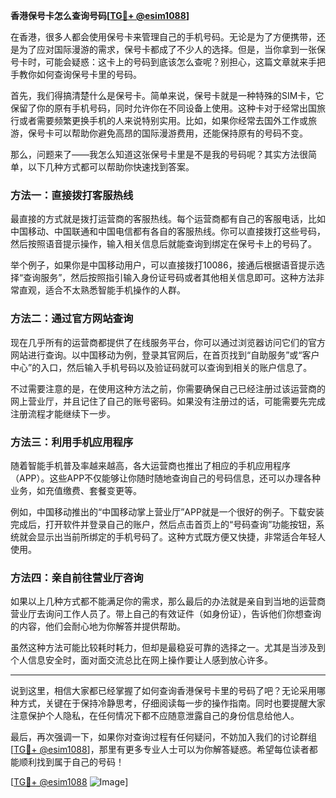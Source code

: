 **香港保号卡怎么查询号码[[TG💪+ @esim1088](https://t.me/s/esim1088)]**

在香港，很多人都会使用保号卡来管理自己的手机号码。无论是为了方便携带，还是为了应对国际漫游的需求，保号卡都成了不少人的选择。但是，当你拿到一张保号卡时，可能会疑惑：这卡上的号码到底该怎么查呢？别担心，这篇文章就来手把手教你如何查询保号卡里的号码。

首先，我们得搞清楚什么是保号卡。简单来说，保号卡就是一种特殊的SIM卡，它保留了你的原有手机号码，同时允许你在不同设备上使用。这种卡对于经常出国旅行或者需要频繁更换手机的人来说特别实用。比如，如果你经常去国外工作或旅游，保号卡可以帮助你避免高昂的国际漫游费用，还能保持原有的号码不变。

那么，问题来了——我怎么知道这张保号卡里是不是我的号码呢？其实方法很简单，以下几种方式都可以帮助你快速找到答案。

### 方法一：直接拨打客服热线

最直接的方式就是拨打运营商的客服热线。每个运营商都有自己的客服电话，比如中国移动、中国联通和中国电信都有各自的客服热线。你可以直接拨打这些号码，然后按照语音提示操作，输入相关信息后就能查询到绑定在保号卡上的号码了。

举个例子，如果你是中国移动用户，可以直接拨打10086，接通后根据语音提示选择“查询服务”，然后按照指引输入身份证号码或者其他相关信息即可。这种方法非常直观，适合不太熟悉智能手机操作的人群。

### 方法二：通过官方网站查询

现在几乎所有的运营商都提供了在线服务平台，你可以通过浏览器访问它们的官方网站进行查询。以中国移动为例，登录其官网后，在首页找到“自助服务”或“客户中心”的入口，然后输入手机号码以及验证码就可以查询到相关的账户信息了。

不过需要注意的是，在使用这种方法之前，你需要确保自己已经注册过该运营商的网上营业厅，并且记住了自己的账号密码。如果没有注册过的话，可能需要先完成注册流程才能继续下一步。

### 方法三：利用手机应用程序

随着智能手机普及率越来越高，各大运营商也推出了相应的手机应用程序（APP）。这些APP不仅能够让你随时随地查询自己的号码信息，还可以办理各种业务，如充值缴费、套餐变更等。

例如，中国移动推出的“中国移动掌上营业厅”APP就是一个很好的例子。下载安装完成后，打开软件并登录自己的账户，然后点击首页上的“号码查询”功能按钮，系统就会显示出当前所绑定的手机号码了。这种方式既方便又快捷，非常适合年轻人使用。

### 方法四：亲自前往营业厅咨询

如果以上几种方式都不能满足你的需求，那么最后的办法就是亲自到当地的运营商营业厅去询问工作人员了。带上自己的有效证件（如身份证），告诉他们你想查询的内容，他们会耐心地为你解答并提供帮助。

虽然这种方法可能比较耗时耗力，但却是最稳妥可靠的选择之一。尤其是当涉及到个人信息安全时，面对面交流总比在网上操作要让人感到放心许多。

---

说到这里，相信大家都已经掌握了如何查询香港保号卡里的号码了吧？无论采用哪种方式，关键在于保持冷静思考，仔细阅读每一步的操作指南。同时也要提醒大家注意保护个人隐私，在任何情况下都不应随意泄露自己的身份信息给他人。

最后，再次强调一下，如果你对查询过程有任何疑问，不妨加入我们的讨论群组[[TG💪+ @esim1088](https://t.me/s/esim1088)]，那里有更多专业人士可以为你解答疑惑。希望每位读者都能顺利找到属于自己的号码！

[[TG💪+ @esim1088](https://t.me/s/esim1088) ![Image](https://i.postimg.cc/4NQfJmqS/Snipaste-2025-05-13-00-14-12.png)]